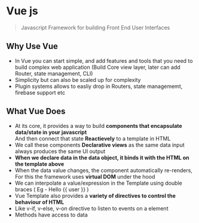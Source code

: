 # Vue js

> Javascript Framework for building Front End User Interfaces

## Why Use Vue
* In Vue you can start simple, and add features and tools that you need to build complex web application (Build Core view layer, later can add Router, state management, CLI)
* Simplicity but can also be scaled up for complexity
* Plugin systems allows to easliy drop in Routers, state managememt, firebase support etc

## What Vue Does
* At its core, it provides a way to build **components that encapsulate data/state in your javascript**   
And then connect that state **Reactievely** to a template in HTML
* We call these components **Declarative views** as the same data input always produces the same UI output
* **When we declare data in the data object, it binds it with the HTML on the template above**
* When the data value changes, the component automatically re-renders, For this the framework uses **virtual DOM** under the hood
* We can interpolate a value/expression in the Template using double braces ( Eg - Hello {{ user }} )
* Vue Template also provides a **variety of directives to control the behaviour of HTML**
* Like v-if, v-else, v-on directive to listen to events on a element
* Methods have access to data